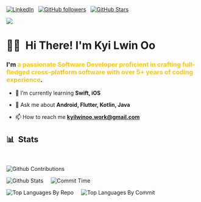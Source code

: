 [![LinkedIn](https://img.shields.io/badge/LinkedIn-Profile-informational?style=for-the-badge&logo=linkedin&logoColor=white&color=f9c80e)](https://www.linkedin.com/in/kokyi/) &nbsp;
[![GitHub followers](https://img.shields.io/github/followers/kyilwinoo97?logo=GitHub&style=for-the-badge&color=f9c80e)](https://github.com/kyilwinoo97) &nbsp;
[![GitHub Stars](https://img.shields.io/github/stars/kyilwinoo97?logo=github&style=for-the-badge&color=f9c80e)](https://github.com/kyilwinoo97) &nbsp;<br>

![](https://komarev.com/ghpvc/?username=kyilwinoo97&color=f9c80e)

# 🖐🏽 &nbsp;<b>Hi There! I'm Kyi Lwin Oo</b>

<h3>I'm <b style="color: #f9c80e">a passionate Software Developer proficient in crafting full-fledged cross-platform software with over 5+ years of coding experience</b>.</h3> 

- 🌱 I’m currently learning **Swift, iOS**

- 💬 Ask me about **Android, Flutter, Kotlin, Java**

- 📫 How to reach me **kyilwinoo.work@gmail.com**


## 📊 &nbsp;Stats

<br>

![Github Contributions](http://github-profile-summary-cards.vercel.app/api/cards/profile-details?username=kyilwinoo97&theme=outrun)

![Github Stats](http://github-profile-summary-cards.vercel.app/api/cards/stats?username=kyilwinoo97&theme=outrun)&nbsp;&nbsp;
&nbsp;
![Commit Time](http://github-profile-summary-cards.vercel.app/api/cards/productive-time?username=kyilwinoo97&theme=outrun&utcOffset=8)

![Top Languages By Repo](http://github-profile-summary-cards.vercel.app/api/cards/repos-per-language?username=kyilwinoo97&theme=outrun)&nbsp;&nbsp;
&nbsp;
![Top Languages By Commit](http://github-profile-summary-cards.vercel.app/api/cards/most-commit-language?username=kyilwinoo97&theme=outrun)
